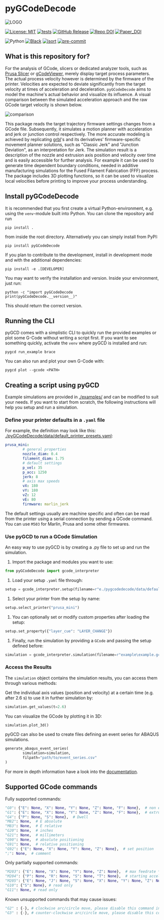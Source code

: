 # pyGCodeDecode

![LOGO](https://media.githubusercontent.com/media/FAST-LB/pyGCodeDecode/main/logo.jpg)

[![License: MIT](https://img.shields.io/badge/License-MIT-yellow.svg)](https://opensource.org/licenses/MIT)
[![tests](https://github.com/FAST-LB/pyGCodeDecode/workflows/Tests/badge.svg)](https://github.com/FAST-LB/pyGCodeDecode/actions/workflows/tests.yaml)
[![GitHub Release](https://img.shields.io/github/release/FAST-LB/pyGCodeDecode.svg?style=flat)](https://github.com/FAST-LB/pyGCodeDecode/releases)
[![Repo DOI](https://zenodo.org/badge/DOI/10.5281/zenodo.12663658.svg)]( https://doi.org/10.5281/zenodo.12663658)
[![Paper_DOI](https://joss.theoj.org/papers/10.21105/joss.06465/status.svg)](https://doi.org/10.21105/joss.06465)

![Python](https://img.shields.io/pypi/pyversions/pygcodedecode.svg)
[![Black](https://img.shields.io/badge/code%20style-black-000000.svg)](https://black.readthedocs.io/en/stable/)
[![isort](https://img.shields.io/badge/isort-blue)](https://pycqa.github.io/isort/)
[![pre-commit](https://img.shields.io/badge/pre--commit-enabled-brightgreen?logo=pre-commit&logoColor=white)](https://github.com/pre-commit/pre-commit)

## What is this repository for?

For the analysis of GCode, slicers or dedicated analyzer tools, such as [Prusa Slicer][prusa_slicer] or [gCodeViewer][gcodeviewer], merely display target process parameters. The actual process velocity however is determined by the firmware of the printer. Velocities are expected to deviate significantly from the target velocity at times of acceleration and deceleration. `pyGCodeDecode` aims to model the machine's actual behavior and visualize its influence. A visual comparison between the simulated acceleration approach and the raw GCode target velocity is shown below.

![comparison](https://media.githubusercontent.com/media/FAST-LB/pyGCodeDecode/main/paper/comparison.png)

This package reads the target trajectory firmware settings changes from a GCode file. Subsequently, it simulates a motion planner with acceleration and jerk or junction control respectively. The more accurate modeling is achieved by replicating [grbl][grbl]'s and its derivatives' firmware-specific movement planner solutions, such as "Classic Jerk" and "Junction Deviation", as an interpretation for Jerk. The simulation result is a description of the nozzle and extrusion axis position and velocity over time and is easily accessible for further analysis. For example it can be used to generate time dependent boundary conditions, needed in additive manufacturing simulations for the Fused Filament Fabrication (FFF) process. The package includes 3D plotting functions, so it can be used to visualize local velocities before printing to improve your process understanding.

## Install pyGCodeDecode

It is recommended that you first create a virtual Python-environment, e.g. using the `venv`-module built into Python. You can  clone the repository and run

```shell
pip install .
```

from inside the root directory. Alternatively you can simply install from PyPI:

```shell
pip install pyGCodeDecode
```

If you plan to contribute to the development, install in development mode and with the additional dependencies:

```shell
pip install -e .[DEVELOPER]
```

You may want to verify the installation and version. Inside your environment, just run:

```shell
python -c "import pyGCodeDecode
print(pyGCodeDecode.__version__)"
```

This should return the correct version.

## Running the CLI

pyGCD comes with a simplistic CLI to quickly run the provided examples or plot some G-Code without writing a script first. If you want to see something quickly, activate the `venv` where pyGCD is installed and run:

```shell
pygcd run_example brace
```

You can also run and plot your own G-Code with:

```shell
pygcd plot --gcode <PATH>
```

## Creating a script using pyGCD

Example simulations are provided in [./examples/](https://github.com/FAST-LB/pyGCodeDecode/blob/main/examples/) and can be modified to suit your needs. If you want to start from scratch, the following instructions will help you setup and run a simulation.

### Define your printer defaults in a `.yaml` file

For example, the definition may look like this: [./pyGCodeDecode/data/default_printer_presets.yaml](https://github.com/FAST-LB/pyGCodeDecode/blob/main/pyGCodeDecode/data/default_printer_presets.yaml):

```yaml
prusa_mini:
        # general properties
        nozzle_diam: 0.4
        filament_diam: 1.75
        # default settings
        p_vel: 35
        p_acc: 1250
        jerk: 8
        # axis max speeds
        vX: 180
        vY: 180
        vZ: 12
        vE: 80
        firmware: marlin_jerk
```

The default settings usually are machine specific and often can be read from the printer using a serial connection by sending a GCode command. You can use `M503` for Marlin, Prusa and some other firmwares.

### Use pyGCD to run a GCode Simulation

An easy way to use pyGCD is by creating a .py file to set up and run the simulation.

1. Import the package and modules you want to use:

```python
from pyGCodeDecode import gcode_interpreter
```

1. Load your setup `.yaml` file through:

```python
setup = gcode_interpreter.setup(filename=r"e./pygcodedecode/data/default_printer_presets.yaml")
```

1. Select your printer from the setup by name:

```python
setup.select_printer("prusa_mini")
```

1. You can optionally set or modify custom properties after loading the setup:

```python
setup.set_property({"layer_cue": "LAYER_CHANGE"})
```

1. Finally, run the simulation by providing a `GCode` and passing the setup defined before:

```python
simulation = gcode_interpreter.simulation(filename=r"example\example.gcode", initial_machine_setup=setup)
```

### Access the Results

The `simulation` object contains the simulation results, you can access them through various methods:

Get the individual axis values (position and velocity) at a certain time (e.g. after 2.6 s) to use it in further simulation by:

```python
simulation.get_values(t=2.6)
```

You can visualize the GCode by plotting it in 3D:

```python
simulation.plot_3d()
```

pyGCD can also be used to create files defining an event series for ABAQUS simulations.

```python
generate_abaqus_event_series(
        simulation=simulation,
        filpath="path/to/event_series.csv"
)
```

For more in depth information have a look into the [documentation](https://github.com/FAST-LB/pyGCodeDecode/blob/main/doc.md).

## Supported GCode commands

Fully supported commands:

```python
"G0": {"E": None, "X": None, "Y": None, "Z": None, "F": None},  # non extrusion move
"G1": {"E": None, "X": None, "Y": None, "Z": None, "F": None},  # extrusion move
"G4": {"P": None, "S": None},  # Dwell
"M82": None,  # E absolute
"M83": None,  # E relative
"G20": None,  # inches
"G21": None,  # millimeters
"G90": None,  # absolute positioning
"G91": None,  # relative positioning
"G92": {"E": None, "X": None, "Y": None, "Z": None},  # set position
";": None,  # comment
```

Only partially supported commands:

```python
"M203": {"E": None, "X": None, "Y": None, "Z": None},  # max feedrate *read only
"M204": {"P": None, "R": None, "S": None, "T": None},  # starting acceleration *P only
"M205": {"E": None, "J": None, "S": None, "X": None, "Y": None, "Z": None},  # advanced settings *X only
"G10": {"S": None}, # read only
"G11": None, # read only
```

Known unsupported commands that may cause issues:

```python
"G2" : {-}, # clockwise arc/circle move, please disable this command in your slicer's settings
"G3" : {-}, # counter-clockwise arc/circle move, please disable this command in your slicer's settings
```
 <!-- REFERENCES   -->
[prusa_slicer]: <https://github.com/prusa3d/PrusaSlicer> "Prusa Slicer"

[gcodeviewer]: <https://gcode.ws/> "gCodeViewer"

[grbl]: <https://github.com/grbl/grbl> "grbl"
